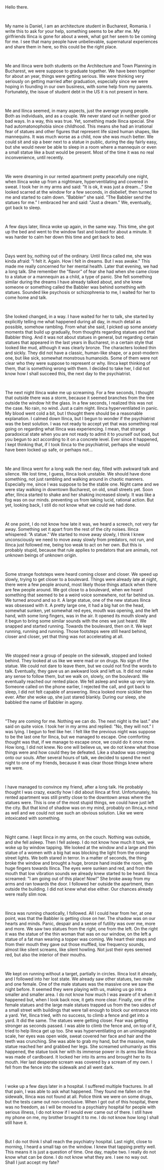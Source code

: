 Hello there.

&#x200B;

My name is Daniel, I am an architecture student in Bucharest, Romania. I write this to ask for your help, something seems to be after me. My girlfriends Ilinca is gone for about a week, what got her seem to be coming for me. I see that many people have unbelievable, supernatural experiences and share them in here, so this could be the right place.

&#x200B;

Me and Ilinca were both students on the Architecture and Town Planning in Bucharest, we were suppose to graduate together. We have been together for about an year, things were getting serious. We were thinking very seriously on getting married after graduation, especially since we were hoping in founding in our own business, with some help from my parents. Fortunately, the issue of student debt in the US it is not present in here.

&#x200B;

Me and Ilinca seemed, in many aspects, just the average young people. Both as individuals, and as a couple. We never stand out in neither good or bad ways. In a way, this was true. Yet, something made Ilinca special. She had automatonophobia since childhood. This means she had an irrational fear of statues and other figures that represent life sized human shapes, like mannequins. It was much worse as a child, now she was much better. We could sit and sip a beer next to a statue in public, during the day fairly easy, but she would never be able to sleep in a room where a mannequin or even a small statue like a bust would be present. Most of the time it was no real inconvenience, until recently.

&#x200B;

We were dreaming in our rented apartment pretty peacefully one night, when Ilinca woke up from a nightmare, hyperventilating and covered in sweat. I took her in my arms and said: ”It is ok, it was just a dream...” She looked scarred at the window for a few seconds, in disbelief, then turned to me and started to calm down. ”Babbler” she said. ”The Babbler send the statues for me.” I embraced her and said: ”Just a dream.”  We, eventually, got back to sleep.

&#x200B;

A few days later, Ilinca woke up again, in the same way. This time, she got up the bed and went to the window fast and looked for about a minute. It was harder to calm her down this time and get back to bed.

&#x200B;

Days went by, nothing out of the ordinary. Until Ilinca called me, she was kinda afraid: ”I felt it. Again. How I felt in dreams. But I was awake.”  This made me really concerned for her mental health. Later that evening, we had a long talk. She remember the ”flavor” of fear she had when she came close to a statue or a mannequin as a child, a type of panic. She felt something similar during the dreams I have already talked about, and she knew someone or something called the Babbler was behind something with statues. Sounded like psychosis or schizophrenia to me, I waited for her to come home and talk.

&#x200B;

She looked changed, in a way. I have waited for her to talk, she started by explicitly telling me what happened during all day, in much detail as possible, somehow rambling. From what she said, I picked up some anxiety moments that build up gradually, from thoughts regarding statues and that Babbler thing. And it was not about statues in general, but regarding certain statues that appeared in the last years in Bucharest, in a certain style that looked like mud, although it was clearly bronze. The characters looked thin and sickly. They did not have a classic, human-like shape, or a post-modern one, but like sick, somewhat monstrous humanoids. Some of them were not clear who they were suppose to represent or why. Ilinca kept thinking of them, that is something wrong with them. I decided to take her, I did not know how I shall succeed this, the next day to the psychiatrist.

&#x200B;

The next night Ilinca wake me up screaming. For a few seconds, I thought that outside there was a storm, because it seemed branches from the tree outside the window hit the glass. In a few seconds, I realized this was not the case. No rain, no wind. Just a calm night. Ilinca hyperventilated in panic. My blood went cold a bit, but I thought there should be a reasonable explanation. I calmed down Ilinca, but I begun to wonder if the psychiatrist was the best solution. I was not ready to accept yet that was something real going on regarding what Ilinca was experiencing. I mean, that strange paradoxical state when you are not ready to admit it to yourself out load, but you begun to act according to it on a concrete level. Ever since it happened, I kept thinking that, if I took Ilinca to the psychiatrist, perhaps she would have been locked up safe, or perhaps not...

&#x200B;

Me and Ilinca went for a long walk the next day, filled with awkward talk and silence. We lost time, I guess, Ilinca look unstable. We should have done something, not just rambling and walking around in chaotic manners. Especially me, since I was suppose to be the stable one. Night came and we were stay walking in downtown Bucharest, on old, small streets yet. Soon after, Ilinca started to shake and her shaking increased slowly. It was like a fog was on our minds. preventing us from taking lucid, rational action. But yet, looking back, I still do not know what we could we had done.

&#x200B;

At one point, I do not know how late it was, we heard a screech, not very far away. Something set it apart from the rest of the city noises. Ilinca whispered: ”A statue.” We started to move away slowly, I think I knew unconsciously we need to move away slowly from predators, not run, and Ilinca just followed me, being too weak to act on her own. But this is probably stupid, because that rule applies to predators that are animals, not unknown beings of unknown origin.

&#x200B;

Some strange footsteps were heard coming closer and closer. We speed up slowly, trying to get closer to a boulevard. Things were already late at night, there were a few people around, most likely those things attack when there are few people around. We got close to a boulevard, when we heard something that seemed to be a weird voice somewhere, not far behind us. We turned around and so it. A large statue, one of the new statues Ilinca was obsessed with it. A pretty large one, it had a big hat on the head, somewhat sunken, yet somewhat red eyes, mouth was opening, and the left hand, with some long fingers, was in the air. It opened its mouth slowly and it begun to bring some similar sounds with the ones we just heard. We snapped and started running. Towards the boulevard, then on it. We kept running, running and running. Those footsteps were still heard behind, closer and closer, yet that thing was not accelerating at all.

&#x200B;

We stopped near a group of people on the sidewalk, stopped and looked behind. They looked at us like we were mad or on drugs. No sign of the statue. We could not dare to leave them, but we could not find the words to talk. Eventually, they gave us an awkward look and left us. It did not make any sense to follow them, but we walk on, slowly, on the boulevard. We eventually reached our rented place. We fell asleep and woke up very late. Someone called on the phone earlier, I rejected the call, and got back to sleep, I did not felt capable of answering. Ilinca looked more sicklier then ever. After she woke up, she just stared blankly. During our sleep, she babbled the name of Babbler in agony.

&#x200B;

”They are coming for me. Nothing we can do. The next night is the last.” she said on quite voice. I took her in my arms and replied: ”No, they will not.” I was lying. I begun to feel like her. I felt like the previous night was suppose to be the last one for Ilinca, but we managed to escape. One comforting thought was that, if we manage to escape once, we could do it once more. How long, I did not knew. No one will believe us, we do not knew what those things were and how could they be defeated. Like a shadow was creeping onto our souls. After several hours of talk, we decided to spend the next night to one of my friends, because it was clear those things knew where we were.

&#x200B;

I have managed to convince my friend, after a long talk. He probably thought I was crazy, exactly how I did about Ilinca at first. Unfortunately, his rented apartment was still pretty close to the downtown areas where the statues were. This is one of the most stupid things, we could have just left the city. But that kind of shadow was on my mind, probably on Ilinca„s mind as well and we could not see such an obvious solution. Like we were intoxicated with something.

&#x200B;

Night came. I kept Ilinca in my arms, on the couch. Nothing was outside, and she fell asleep. Then I fell asleep. I do not know how much it took, we woke up by window tapping. We looked at the window and a large and thin statue of a women with a big hat was blocking the light from the orange street lights. We both stared in terror. In a matter of seconds, the thing broke the window and brought a huge, bronze hand inside the room, with huge fingers towards Ilinca. The eyes were sunken and red, and from the mouth that low vibration sounds we already knew started to be heard. Ilinca screamed: ”I am going out of this place! Now!” She broke away from my arms and ran towards the door. I followed her outside the apartment, then outside the building. I did not knew what else either. Our chances already were really slim now.

&#x200B;

Ilinca was running chaotically, I followed. All I could hear from her, at one point, was that the Babbler is getting close on her. The shadow was on our hearts and minds. Panic, despair and a sense of futility was over me, more and more. We saw two statues from the right, one from the left. On the right it was the statue of the thin woman that was on our window, on the left a statue of a fat man wearing a topper was coming. We heart their steps and from their mouth they gave out those muffled, low frequency sounds, almost like silent screams, like silent howling. Not just their eyes seemed red, but also the interior of their mouths.

&#x200B;

We kept on running without a target, partially in circles. Ilinca lost it already, and I followed into her lost state. We already saw other statues, two male and one female. One of the male statues was the massive one we saw the night before. It seemed they were playing with us, making us go into a smaller and smaller area. I do not know how much I was aware of it when it happened but, when I look back now, it gets more clear. Finally, one of the female statues and the large male statues trapped us from the two sides of a small street with buildings that were tall enough to block our entrance into a yard. Yet, Ilinca tried, with no success, to climb a fence and get into a yard. It did the same. The statues were getting closer. Fear was getting stronger as seconds passed. I was able to climb the fence and, on top of it, tried to help Ilinca get up too. She was hyperventilating on an unimaginable scale, her eyes was open wide, sweat covered her face and hair and the teeth was crunching. She was able to grab my hand, but the massive, male statue reached her and grabbed her legs. She screamed unhumanly as this happened, the statue took her with its immense power in its arms like Ilinca was made of cardboard. It locked her into its arms and brought her to its mouth. Her last desperate scream was covered by a scream of my own. I fell from the fence into the sidewalk and all went dark.

&#x200B;

I woke up a few days later in a hospital. I suffered multiple fractures. In all that pain, I was able to ask what happened. They found me fallen on the sidewalk, Ilinca was not found at all. Police think we were on some drugs, but the tests came out non-conclusive. When I got out of this hospital, there was no freedom, as I will be moved to a psychiatry hospital for people with serious illness, I do not know if I would ever came out of there. I still have my phone on me, my brother brought it to me. I do not know how long I shall still have it.

&#x200B;

But I do not think I shall reach the psychiatry hospital. Last night, close to morning, I heard a small tap on the window. I knew that tapping pretty well. This means it is just a question of time. One day, maybe two. I really do not know what can be done. I do not know what they are. I see no way out. Shall I just accept my fate?
